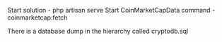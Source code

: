 Start solution - php artisan serve
Start CoinMarketCapData command - coinmarketcap:fetch

There is a database dump in the hierarchy called cryptodb.sql